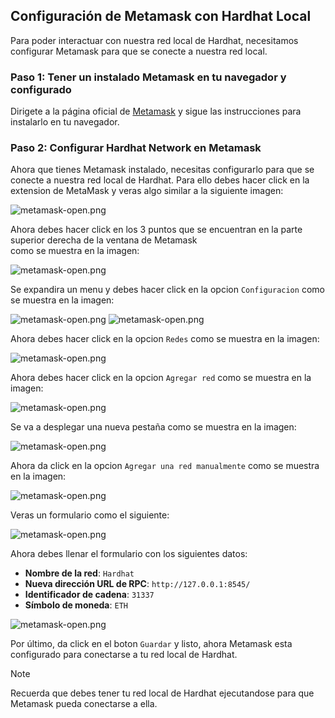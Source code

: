 ## Configuración de Metamask con Hardhat Local

Para poder interactuar con nuestra red local de Hardhat,
necesitamos configurar Metamask para que se conecte a nuestra red local.

### Paso 1: Tener un instalado Metamask en tu navegador y configurado
Dirigete a la página oficial de [Metamask](https://metamask.io/es/download/) y sigue las instrucciones para instalarlo en tu navegador.

### Paso 2: Configurar Hardhat Network en Metamask
Ahora que tienes Metamask instalado, necesitas configurarlo para que se conecte a nuestra red local de Hardhat.
Para ello debes hacer click en la extension de MetaMask y veras algo similar a la siguiente imagen:

![metamask-open.png](assets/metamask-open.png)

Ahora debes hacer click en los 3 puntos que se encuentran en la parte superior derecha de la ventana de Metamask  
como se muestra en la imagen:

![metamask-open.png](assets/metamask-line.png)

Se expandira un menu y debes hacer click en la opcion `Configuracion` como se muestra en la imagen:

![metamask-open.png](assets/metamask-config.png)
![metamask-open.png](assets/metamask-config-line.png)

Ahora debes hacer click en la opcion `Redes` como se muestra en la imagen:

![metamask-open.png](assets/metamask-network.png)

Ahora debes hacer click en la opcion `Agregar red` como se muestra en la imagen:

![metamask-open.png](assets/metamask-add-network.png)

Se va a desplegar una nueva pestaña como se muestra en la imagen:

![metamask-open.png](assets/metamask-page.png)

Ahora da click en la opcion `Agregar una red manualmente` como se muestra en la imagen:

![metamask-open.png](assets/metamask-page-line.png)

Veras un formulario como el siguiente:

![metamask-open.png](assets/metamask-form.png)

Ahora debes llenar el formulario con los siguientes datos:
- **Nombre de la red**: `Hardhat`
- **Nueva dirección URL de RPC**: `http://127.0.0.1:8545/`
- **Identificador de cadena**: `31337`
- **Símbolo de moneda**: `ETH`

![metamask-open.png](assets/metamask-hardhat-network.png)

Por último, da click en el boton `Guardar` y listo, ahora Metamask esta configurado para conectarse a tu red local de Hardhat.

> [!NOTE]
> Recuerda que debes tener tu red local de Hardhat ejecutandose para que Metamask pueda conectarse a ella.
> 
